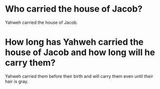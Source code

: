 # Who carried the house of Jacob?

Yahweh carried the house of Jacob.

# How long has Yahweh carried the house of Jacob and how long will he carry them?

Yahweh carried them before their birth and will carry them even until their hair is gray.
